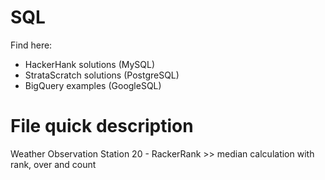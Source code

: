 # SQL

Find  here:
* HackerHank solutions (MySQL)
* StrataScratch solutions (PostgreSQL)
* BigQuery examples (GoogleSQL)


# File quick description
Weather Observation Station 20 - RackerRank >> median calculation with rank, over and count
